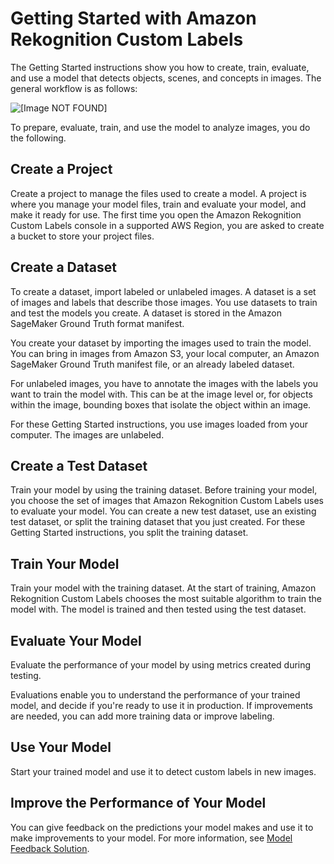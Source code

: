 # Getting Started with Amazon Rekognition Custom Labels<a name="gs-introduction"></a>

The Getting Started instructions show you how to create, train, evaluate, and use a model that detects objects, scenes, and concepts in images\. The general workflow is as follows: 

![\[Image NOT FOUND\]](http://docs.aws.amazon.com/rekognition/latest/customlabels-dg/images/overview.png)

To prepare, evaluate, train, and use the model to analyze images, you do the following\.

## Create a Project<a name="ud-general-project"></a>

Create a project to manage the files used to create a model\. A project is where you manage your model files, train and evaluate your model, and make it ready for use\. The first time you open the Amazon Rekognition Custom Labels console in a supported AWS Region, you are asked to create a bucket to store your project files\. 

## Create a Dataset<a name="ud-general-dataset"></a>

To create a dataset, import labeled or unlabeled images\. A dataset is a set of images and labels that describe those images\. You use datasets to train and test the models you create\. A dataset is stored in the Amazon SageMaker Ground Truth format manifest\. 

You create your dataset by importing the images used to train the model\. You can bring in images from Amazon S3, your local computer, an Amazon SageMaker Ground Truth manifest file, or an already labeled dataset\.

For unlabeled images, you have to annotate the images with the labels you want to train the model with\. This can be at the image level or, for objects within the image, bounding boxes that isolate the object within an image\.

For these Getting Started instructions, you use images loaded from your computer\. The images are unlabeled\. 

## Create a Test Dataset<a name="ud-general-test-dataset"></a>

Train your model by using the training dataset\. Before training your model, you choose the set of images that Amazon Rekognition Custom Labels uses to evaluate your model\. You can create a new test dataset, use an existing test dataset, or split the training dataset that you just created\. For these Getting Started instructions, you split the training dataset\. 

## Train Your Model<a name="ud-general-train-model"></a>

Train your model with the training dataset\. At the start of training, Amazon Rekognition Custom Labels chooses the most suitable algorithm to train the model with\. The model is trained and then tested using the test dataset\. 

## Evaluate Your Model<a name="ud-general-evaluate-model"></a>

Evaluate the performance of your model by using metrics created during testing\. 

Evaluations enable you to understand the performance of your trained model, and decide if you're ready to use it in production\. If improvements are needed, you can add more training data or improve labeling\. 

## Use Your Model<a name="ud-general-use-model"></a>

Start your trained model and use it to detect custom labels in new images\.

## Improve the Performance of Your Model<a name="ud-general-improve-performance"></a>

You can give feedback on the predictions your model makes and use it to make improvements to your model\. For more information, see [Model Feedback Solution](ex-feedback.md)\. 